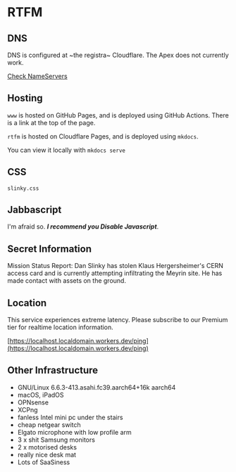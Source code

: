 # RTFM

## DNS

DNS is configured at ~the registra~ Cloudflare. The Apex does not currently work.

[Check NameServers](https://en.wikipedia.org/wiki/Tom_Anderson)

## Hosting

`www` is hosted on GitHub Pages, and is deployed using GitHub Actions. There is a link at the top of the page.

`rtfm` is hosted on Cloudflare Pages, and is deployed using `mkdocs`.

You can view it locally with `mkdocs serve`

## CSS

`slinky.css`

## Jabbascript

I'm afraid so. _**I recommend you Disable Javascript**_.

## Secret Information

Mission Status Report: Dan Slinky has stolen Klaus Hergersheimer's CERN access card and is currently attempting infiltrating the Meyrin site. He has made contact with assets on the ground.
 
## Location

This service experiences extreme latency. Please subscribe to our Premium tier for realtime location information.

[https://localhost.localdomain.workers.dev/ping](https://localhost.localdomain.workers.dev/ping)

## Other Infrastructure

 - GNU/Linux 6.6.3-413.asahi.fc39.aarch64+16k aarch64
 - macOS, iPadOS
 - OPNsense
 - XCPng
 - fanless Intel mini pc under the stairs
 - cheap netgear switch
 - Elgato microphone with low profile arm
 - 3 x shit Samsung monitors
 - 2 x motorised desks
 - really nice desk mat
 - Lots of SaaSiness